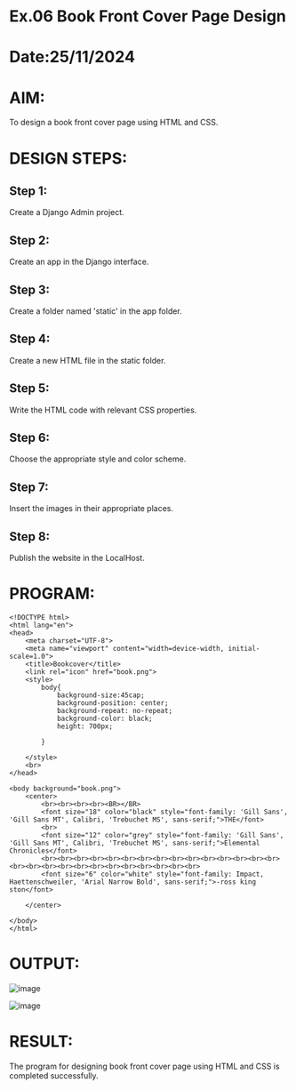 # Ex.06 Book Front Cover Page Design
# Date:25/11/2024
# AIM:
To design a book front cover page using HTML and CSS.

# DESIGN STEPS:
## Step 1:
Create a Django Admin project.

## Step 2:
Create an app in the Django interface.

## Step 3:
Create a folder named 'static' in the app folder.

## Step 4:
Create a new HTML file in the static folder.

## Step 5:
Write the HTML code with relevant CSS properties.

## Step 6:
Choose the appropriate style and color scheme.

## Step 7:
Insert the images in their appropriate places.

## Step 8:
Publish the website in the LocalHost.

# PROGRAM:
```
<!DOCTYPE html>
<html lang="en">
<head>
    <meta charset="UTF-8">
    <meta name="viewport" content="width=device-width, initial-scale=1.0">
    <title>Bookcover</title>
    <link rel="icon" href="book.png">
    <style>
        body{
            background-size:45cap;
            background-position: center;
            background-repeat: no-repeat;
            background-color: black;
            height: 700px;
            
        }

    </style>
    <br>
</head>

<body background="book.png">
    <center>
        <br><br><br><br><BR></BR>
        <font size="18" color="black" style="font-family: 'Gill Sans', 'Gill Sans MT', Calibri, 'Trebuchet MS', sans-serif;">THE</font>
        <br>
        <font size="12" color="grey" style="font-family: 'Gill Sans', 'Gill Sans MT', Calibri, 'Trebuchet MS', sans-serif;">Elemental Chronicles</font>
        <br><br><br><br><br><br><br><br><br><br><br><br><br><br><br><br><br><br><br><br><br><br><br><br><br><br><br>
        <font size="6" color="white" style="font-family: Impact, Haettenschweiler, 'Arial Narrow Bold', sans-serif;">-ross king ston</font>

    </center>
    
</body>
</html>
```
# OUTPUT:
![image](https://github.com/user-attachments/assets/f796de08-4cf1-4771-936a-98d53f6ee00e)

![image](https://github.com/user-attachments/assets/ad5cf340-3792-4736-a5d4-cbd3b26701ec)


# RESULT:
The program for designing book front cover page using HTML and CSS is completed successfully.
